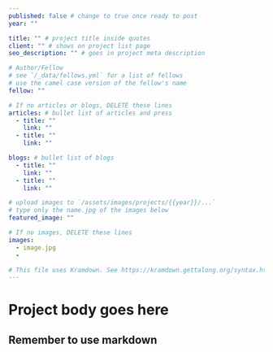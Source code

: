 ```yaml
---
published: false # change to true once ready to post
year: ""

title: "" # project title inside quotes
client: "" # shows on project list page
seo_description: "" # goes in project meta description

# Author/Fellow
# see `/_data/fellows.yml` for a list of fellows
# use the camel case version of the fellow's name
fellow: ""

# If no articles or blogs, DELETE these lines
articles: # bullet list of articles and press
  - title: ""
    link: ""
  - title: ""
    link: ""

blogs: # bullet list of blogs
  - title: ""
    link: ""
  - title: ""
    link: ""

# upload images to `/assets/images/projects/{{year}}/...`
# type only the name.jpg of the images below
featured_image: ""

# If no images, DELETE these lines
images:
  - image.jpg
  - 

# This file uses Kramdown. See https://kramdown.gettalong.org/syntax.html for syntax
---
```


# Project body goes here
## Remember to use markdown
